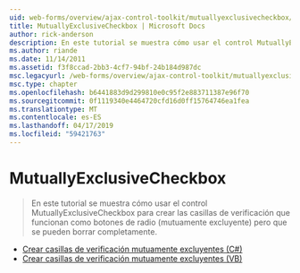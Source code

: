 ```yaml
---
uid: web-forms/overview/ajax-control-toolkit/mutuallyexclusivecheckbox/index
title: MutuallyExclusiveCheckbox | Microsoft Docs
author: rick-anderson
description: En este tutorial se muestra cómo usar el control MutuallyExclusiveCheckbox para crear las casillas de verificación que funcionan como botones de radio (mutuamente excluyente) pero que puede ser...
ms.author: riande
ms.date: 11/14/2011
ms.assetid: f3f8ccad-2bb3-4cf7-94bf-24b184d987dc
msc.legacyurl: /web-forms/overview/ajax-control-toolkit/mutuallyexclusivecheckbox
msc.type: chapter
ms.openlocfilehash: b6441883d9d299810e0c95f2e883711387e96f70
ms.sourcegitcommit: 0f1119340e4464720cfd16d0ff15764746ea1fea
ms.translationtype: MT
ms.contentlocale: es-ES
ms.lasthandoff: 04/17/2019
ms.locfileid: "59421763"
---
```

# <a name="mutuallyexclusivecheckbox"></a>MutuallyExclusiveCheckbox

> En este tutorial se muestra cómo usar el control MutuallyExclusiveCheckbox para crear las casillas de verificación que funcionan como botones de radio (mutuamente excluyente) pero que se pueden borrar completamente.


- [Crear casillas de verificación mutuamente excluyentes (C#)](creating-mutually-exclusive-checkboxes-cs.md)
- [Crear casillas de verificación mutuamente excluyentes (VB)](creating-mutually-exclusive-checkboxes-vb.md)
